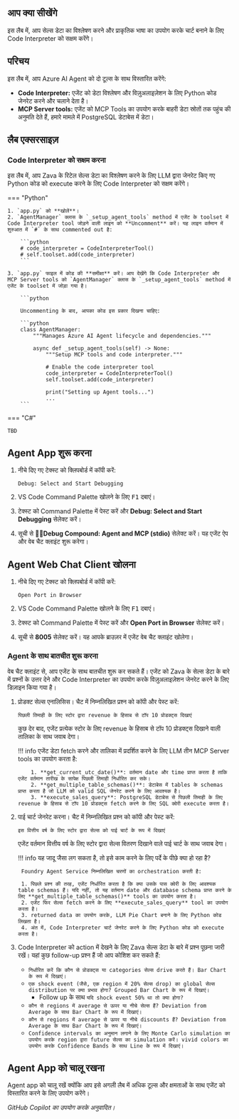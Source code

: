 ## आप क्या सीखेंगे

इस लैब में, आप सेल्स डेटा का विश्लेषण करने और प्राकृतिक भाषा का उपयोग करके चार्ट बनाने के लिए Code Interpreter को सक्षम करेंगे।

## परिचय

इस लैब में, आप Azure AI Agent को दो टूल्स के साथ विस्तारित करेंगे:

- **Code Interpreter:** एजेंट को डेटा विश्लेषण और विज़ुअलाइज़ेशन के लिए Python कोड जेनरेट करने और चलाने देता है।
- **MCP Server tools:** एजेंट को MCP Tools का उपयोग करके बाहरी डेटा स्रोतों तक पहुंच की अनुमति देते हैं, हमारे मामले में PostgreSQL डेटाबेस में डेटा।

## लैब एक्सरसाइज़

### Code Interpreter को सक्षम करना

इस लैब में, आप Zava के रिटेल सेल्स डेटा का विश्लेषण करने के लिए LLM द्वारा जेनरेट किए गए Python कोड को execute करने के लिए Code Interpreter को सक्षम करेंगे।

=== "Python"

    1. `app.py` को **खोलें**।
    2. `AgentManager` क्लास के `_setup_agent_tools` method में एजेंट के toolset में Code Interpreter tool जोड़ने वाली लाइन को **Uncomment** करें। यह लाइन वर्तमान में शुरुआत में `#` के साथ commented out है:

        ```python
        # code_interpreter = CodeInterpreterTool()
        # self.toolset.add(code_interpreter)
        ```

    3. `app.py` फाइल में कोड की **समीक्षा** करें। आप देखेंगे कि Code Interpreter और MCP Server tools को `AgentManager` क्लास के `_setup_agent_tools` method में एजेंट के toolset में जोड़ा गया है।

        ```python

        Uncommenting के बाद, आपका कोड इस प्रकार दिखना चाहिए:

        ```python
        class AgentManager:
            """Manages Azure AI Agent lifecycle and dependencies."""

            async def _setup_agent_tools(self) -> None:
                """Setup MCP tools and code interpreter."""

                # Enable the code interpreter tool
                code_interpreter = CodeInterpreterTool()
                self.toolset.add(code_interpreter)

                print("Setting up Agent tools...")
                ...
        ```

=== "C#"

    TBD

## Agent App शुरू करना

1. नीचे दिए गए टेक्स्ट को क्लिपबोर्ड में कॉपी करें:

    ```text
    Debug: Select and Start Debugging
    ```

2. VS Code Command Palette खोलने के लिए <kbd>F1</kbd> दबाएं।
3. टेक्स्ट को Command Palette में पेस्ट करें और **Debug: Select and Start Debugging** सेलेक्ट करें।
4. सूची से **🔁🤖Debug Compound: Agent and MCP (stdio)** सेलेक्ट करें। यह एजेंट ऐप और वेब चैट क्लाइंट शुरू करेगा।

## Agent Web Chat Client खोलना

1. नीचे दिए गए टेक्स्ट को क्लिपबोर्ड में कॉपी करें:

    ```text
    Open Port in Browser
    ```

2. VS Code Command Palette खोलने के लिए <kbd>F1</kbd> दबाएं।
3. टेक्स्ट को Command Palette में पेस्ट करें और **Open Port in Browser** सेलेक्ट करें।
4. सूची से **8005** सेलेक्ट करें। यह आपके ब्राउज़र में एजेंट वेब चैट क्लाइंट खोलेगा।

### Agent के साथ बातचीत शुरू करना

वेब चैट क्लाइंट से, आप एजेंट के साथ बातचीत शुरू कर सकते हैं। एजेंट को Zava के सेल्स डेटा के बारे में प्रश्नों के उत्तर देने और Code Interpreter का उपयोग करके विज़ुअलाइज़ेशन जेनरेट करने के लिए डिज़ाइन किया गया है।

1. प्रोडक्ट सेल्स एनालिसिस। चैट में निम्नलिखित प्रश्न को कॉपी और पेस्ट करें:

    ```text
    पिछली तिमाही के लिए स्टोर द्वारा revenue के हिसाब से टॉप 10 प्रोडक्ट्स दिखाएं
    ```

    कुछ देर बाद, एजेंट प्रत्येक स्टोर के लिए revenue के हिसाब से टॉप 10 प्रोडक्ट्स दिखाने वाली तालिका के साथ जवाब देगा।

    !!! info
        एजेंट डेटा fetch करने और तालिका में प्रदर्शित करने के लिए LLM तीन MCP Server tools का उपयोग करता है:

           1. **get_current_utc_date()**: वर्तमान date और time प्राप्त करता है ताकि एजेंट वर्तमान तारीख के सापेक्ष पिछली तिमाही निर्धारित कर सके।
           2. **get_multiple_table_schemas()**: डेटाबेस में tables के schemas प्राप्त करता है जो LLM को valid SQL जेनरेट करने के लिए आवश्यक है।
           3. **execute_sales_query**: PostgreSQL डेटाबेस से पिछली तिमाही के लिए revenue के हिसाब से टॉप 10 प्रोडक्ट्स fetch करने के लिए SQL क्वेरी execute करता है।

2. पाई चार्ट जेनरेट करना। चैट में निम्नलिखित प्रश्न को कॉपी और पेस्ट करें:

    ```text
    इस वित्तीय वर्ष के लिए स्टोर द्वारा सेल्स को पाई चार्ट के रूप में दिखाएं
    ```

    एजेंट वर्तमान वित्तीय वर्ष के लिए स्टोर द्वारा सेल्स वितरण दिखाने वाले पाई चार्ट के साथ जवाब देगा।

    !!! info
        यह जादू जैसा लग सकता है, तो इसे काम करने के लिए पर्दे के पीछे क्या हो रहा है?

        Foundry Agent Service निम्नलिखित चरणों का orchestration करती है:

        1. पिछले प्रश्न की तरह, एजेंट निर्धारित करता है कि क्या उसके पास क्वेरी के लिए आवश्यक table schemas हैं। यदि नहीं, तो यह वर्तमान date और database schema प्राप्त करने के लिए **get_multiple_table_schemas()** tools का उपयोग करता है।
        2. एजेंट फिर सेल्स fetch करने के लिए **execute_sales_query** tool का उपयोग करता है।
        3. returned data का उपयोग करके, LLM Pie Chart बनाने के लिए Python कोड लिखता है।
        4. अंत में, Code Interpreter चार्ट जेनरेट करने के लिए Python कोड को execute करता है।

3. Code Interpreter को action में देखने के लिए Zava सेल्स डेटा के बारे में प्रश्न पूछना जारी रखें। यहां कुछ follow-up प्रश्न हैं जो आप कोशिश कर सकते हैं:

    - ```निर्धारित करें कि कौन से प्रोडक्ट्स या categories सेल्स drive करते हैं। Bar Chart के रूप में दिखाएं।```
    - ```एक shock event (जैसे, एक region में 20% सेल्स drop) का global सेल्स distribution पर क्या प्रभाव होगा? Grouped Bar Chart के रूप में दिखाएं।```
        - Follow up के साथ ```यदि shock event 50% था तो क्या होगा?```
    - ```कौन से regions में average से ऊपर या नीचे सेल्स हैं? Deviation from Average के साथ Bar Chart के रूप में दिखाएं।```
    - ```कौन से regions में average से ऊपर या नीचे discounts हैं? Deviation from Average के साथ Bar Chart के रूप में दिखाएं।```
    - ```Confidence intervals का अनुमान लगाने के लिए Monte Carlo simulation का उपयोग करके region द्वारा future सेल्स का simulation करें। vivid colors का उपयोग करके Confidence Bands के साथ Line के रूप में दिखाएं।```

<!-- ## Stop the Agent App

1. Switch back to the VS Code editor.
1. Press <kbd>Shift + F5</kbd> to stop the agent app. -->

## Agent App को चालू रखना

Agent app को चालू रखें क्योंकि आप इसे अगली लैब में अधिक टूल्स और क्षमताओं के साथ एजेंट को विस्तारित करने के लिए उपयोग करेंगे।

*GitHub Copilot का उपयोग करके अनुवादित।*
